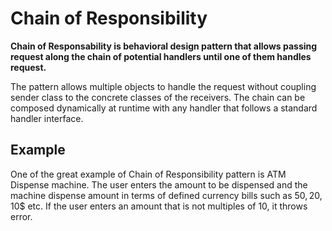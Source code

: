 # Chain of Responsibility

**Chain of Responsability is behavioral design pattern that allows passing request along the chain of potential handlers until one of them handles request.**

The pattern allows multiple objects to handle the request without coupling sender class to the concrete classes of the receivers. The chain can be composed dynamically at runtime with any handler that follows a standard handler interface.

## Example

One of the great example of Chain of Responsibility pattern is ATM Dispense machine. The user enters the amount to be dispensed and the machine dispense amount in terms of defined currency bills such as 50$, 20$, 10$ etc. If the user enters an amount that is not multiples of 10, it throws error.

